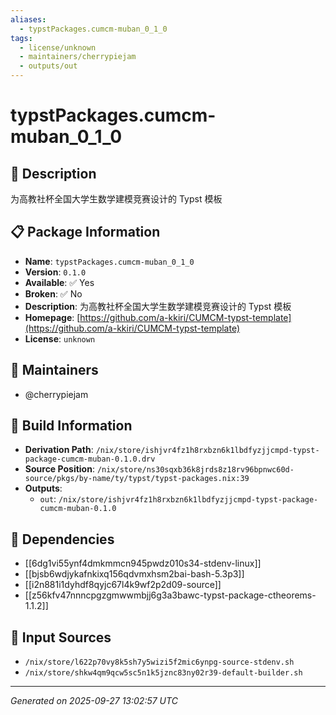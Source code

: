 ```yaml
---
aliases:
  - typstPackages.cumcm-muban_0_1_0
tags:
  - license/unknown
  - maintainers/cherrypiejam
  - outputs/out
---
```


# typstPackages.cumcm-muban_0_1_0

## 📝 Description

为高教社杯全国大学生数学建模竞赛设计的 Typst 模板

## 📋 Package Information

- **Name**: `typstPackages.cumcm-muban_0_1_0`
- **Version**: `0.1.0`
- **Available**: ✅ Yes
- **Broken**: ✅ No
- **Description**: 为高教社杯全国大学生数学建模竞赛设计的 Typst 模板
- **Homepage**: [https://github.com/a-kkiri/CUMCM-typst-template](https://github.com/a-kkiri/CUMCM-typst-template)
- **License**: `unknown`
## 👥 Maintainers

- @cherrypiejam


## 🔧 Build Information

- **Derivation Path**: `/nix/store/ishjvr4fz1h8rxbzn6k1lbdfyzjjcmpd-typst-package-cumcm-muban-0.1.0.drv`
- **Source Position**: `/nix/store/ns30sqxb36k8jrds8z18rv96bpnwc60d-source/pkgs/by-name/ty/typst/typst-packages.nix:39`
- **Outputs**:
  - `out`:  `/nix/store/ishjvr4fz1h8rxbzn6k1lbdfyzjjcmpd-typst-package-cumcm-muban-0.1.0`

## 🔗 Dependencies

- [[6dg1vi55ynf4dmkmmcn945pwdz010s34-stdenv-linux]]
- [[bjsb6wdjykafnkixq156qdvmxhsm2bai-bash-5.3p3]]
- [[i2n881i1dyhdf8qyjc67l4k9wf2p2d09-source]]
- [[z56kfv47nnncpgzgmwwmbjj6g3a3bawc-typst-package-ctheorems-1.1.2]]

## 📁 Input Sources

- `/nix/store/l622p70vy8k5sh7y5wizi5f2mic6ynpg-source-stdenv.sh`
- `/nix/store/shkw4qm9qcw5sc5n1k5jznc83ny02r39-default-builder.sh`

---
*Generated on 2025-09-27 13:02:57 UTC*
